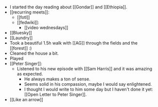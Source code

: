 - I started the day reading about [[Gondar]] and [[Ethiopia]].
- [[recurring meets]]:
  - [[fotl]]
  - [[fedwiki]]:
    - [[video wednesdays]]
- [[Bluesky]]
- [[Laundry]]
- Took a beautiful 1.5h walk with [[AG]] through the fields and the [[forest]] :)
- Cleaned the house a bit.
- Played
- [[Peter Singer]]:
  - Listened to his new episode with [[Sam Harris]] and it was amazing as expected.
    - He always makes a ton of sense.
    - Seems solid in his compassion, maybe I would say enlightened.
    - I thought I would write to him some day but I haven't done it yet: [[Open Letter to Peter Singer]].
- [[Like an arrow]] 